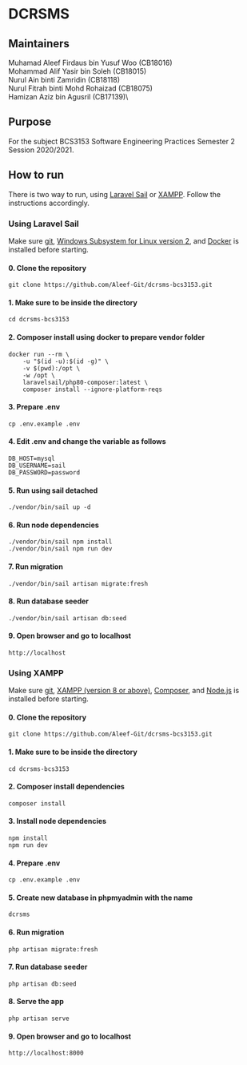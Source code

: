 # DCRSMS
## Maintainers
Muhamad Aleef Firdaus bin Yusuf Woo (CB18016)\
Mohammad Alif Yasir bin Soleh (CB18015)\
Nurul Ain binti Zamridin (CB18118)\
Nurul Fitrah binti Mohd Rohaizad (CB18075)\
Hamizan Aziz bin Agusril (CB17139)\

## Purpose
For the subject BCS3153 Software Engineering Practices Semester 2 Session 2020/2021.
## How to run
There is two way to run, using [Laravel Sail](#using-laravel-sail) or [XAMPP](#using-xampp). Follow the instructions accordingly.
### Using Laravel Sail 
Make sure [git](https://git-scm.com/), [Windows Subsystem for Linux version 2](https://docs.microsoft.com/en-us/windows/wsl/install), and [Docker](https://www.docker.com/products/docker-desktop) is installed before starting.
#### 0. Clone the repository
```
git clone https://github.com/Aleef-Git/dcrsms-bcs3153.git
```
#### 1. Make sure to be inside the directory
```
cd dcrsms-bcs3153
```
#### 2. Composer install using docker to prepare vendor folder
```
docker run --rm \
    -u "$(id -u):$(id -g)" \
    -v $(pwd):/opt \
    -w /opt \
    laravelsail/php80-composer:latest \
    composer install --ignore-platform-reqs
```
#### 3. Prepare .env
```
cp .env.example .env
```
#### 4. Edit .env and change the variable as follows
```
DB_HOST=mysql
DB_USERNAME=sail
DB_PASSWORD=password
```
#### 5. Run using sail detached
```
./vendor/bin/sail up -d
```
#### 6. Run node dependencies
```
./vendor/bin/sail npm install
./vendor/bin/sail npm run dev
```
#### 7. Run migration
```
./vendor/bin/sail artisan migrate:fresh
```
#### 8. Run database seeder
```
./vendor/bin/sail artisan db:seed
```
#### 9. Open browser and go to localhost
```
http://localhost
```

### Using XAMPP
Make sure [git](https://git-scm.com/), [XAMPP  (version 8 or above)](https://www.apachefriends.org/download.html), [Composer](https://getcomposer.org/download/), and [Node.js](https://nodejs.org/en/download/) is installed before starting.
#### 0. Clone the repository
```
git clone https://github.com/Aleef-Git/dcrsms-bcs3153.git
```
#### 1. Make sure to be inside the directory
```
cd dcrsms-bcs3153
```
#### 2. Composer install dependencies
```
composer install
```
#### 3. Install node dependencies
```
npm install
npm run dev
```
#### 4. Prepare .env
```
cp .env.example .env
```
#### 5. Create new database in phpmyadmin with the name
```
dcrsms
```
#### 6. Run migration
```
php artisan migrate:fresh
```
#### 7. Run database seeder
```
php artisan db:seed
```
#### 8. Serve the app
```
php artisan serve
```
#### 9. Open browser and go to localhost
```
http://localhost:8000
```
